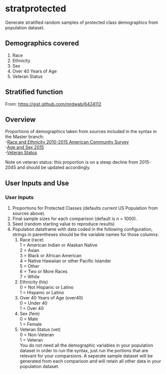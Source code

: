 # stratprotected
Generate stratified random samples of protected class demographics from population dataset.

## Demographics covered
1. Race
2. Ethnicity
3. Sex
4. Over 40 Years of Age
5. Veteran Status

## Stratified function
From: https://gist.github.com/mrdwab/6424112

## Overview
Proportions of demographics taken from sources included in the syntax in the Master branch:  
-[Race and Ethnicity 2010-2015 American Community Survey](https://en.wikipedia.org/wiki/Demography_of_the_United_States#Race_and_ethnicity)  
-[Age and Sex 2015](https://www.census.gov/data/tables/2015/demo/age-and-sex/2015-age-sex-composition.html)  
-[Veteran Status](https://www.va.gov/vetdata/Veteran_Population.asp)  

Note on veteran status: this proportion is on a steep decline from 2015-2045 and should be updated accordingly.

## User Inputs and Use
### User Inputs
1. Proportions for Protected Classes (defaults current US Population from sources above).  
2. Final sample sizes for each comparison (default is n = 1000).  
3. Seed (random starting value to reproduce results)  
3. Population dataframe with data coded in the following configuration, strings in parentheses should be the variable names for those columns:  
      1. Race (race)  
            1 = American Indian or Alaskan Native  
            2 = Asian  
            3 = Black or African American  
            4 = Native Hawaiian or other Pacific Islander  
            5 = Other  
            6 = Two or More Races  
            7 = White  
      2. Ethnicity (his)  
            0 = Not Hispanic or Latino  
            1 = Hispanic or Latino  
      3. Over 40 Years of Age (over40)  
            0 = Under 40  
            1 = Over 40  
      1. Sex (fem)  
            0 = Male  
            1 = Female  
      1. Veteran Status (vet)  
            0 = Non-Veteran  
            1 = Veteran  
You do not need all the demographic variables in your population dataset in order to run the syntax, just run the portions that are relevant for your comparsions.  A seperate sample dataset will be generated from each comparison and will retain all other data in your population dataset.

